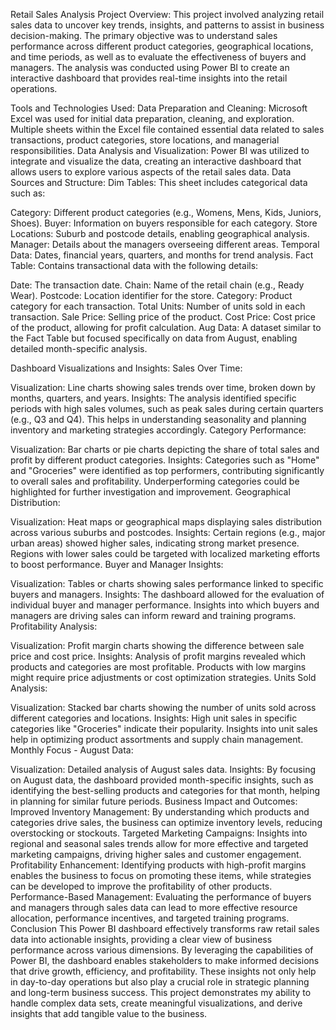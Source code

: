 Retail Sales Analysis
Project Overview:
This project involved analyzing retail sales data to uncover key trends, insights, and patterns to assist in business decision-making. The primary objective was to understand sales performance across different product categories, geographical locations, and time periods, as well as to evaluate the effectiveness of buyers and managers. The analysis was conducted using Power BI to create an interactive dashboard that provides real-time insights into the retail operations.

Tools and Technologies Used:
Data Preparation and Cleaning: Microsoft Excel was used for initial data preparation, cleaning, and exploration. Multiple sheets within the Excel file contained essential data related to sales transactions, product categories, store locations, and managerial responsibilities.
Data Analysis and Visualization: Power BI was utilized to integrate and visualize the data, creating an interactive dashboard that allows users to explore various aspects of the retail sales data.
Data Sources and Structure:
Dim Tables: This sheet includes categorical data such as:

Category: Different product categories (e.g., Womens, Mens, Kids, Juniors, Shoes).
Buyer: Information on buyers responsible for each category.
Store Locations: Suburb and postcode details, enabling geographical analysis.
Manager: Details about the managers overseeing different areas.
Temporal Data: Dates, financial years, quarters, and months for trend analysis.
Fact Table: Contains transactional data with the following details:

Date: The transaction date.
Chain: Name of the retail chain (e.g., Ready Wear).
Postcode: Location identifier for the store.
Category: Product category for each transaction.
Total Units: Number of units sold in each transaction.
Sale Price: Selling price of the product.
Cost Price: Cost price of the product, allowing for profit calculation.
Aug Data: A dataset similar to the Fact Table but focused specifically on data from August, enabling detailed month-specific analysis.

Dashboard Visualizations and Insights:
Sales Over Time:

Visualization: Line charts showing sales trends over time, broken down by months, quarters, and years.
Insights: The analysis identified specific periods with high sales volumes, such as peak sales during certain quarters (e.g., Q3 and Q4). This helps in understanding seasonality and planning inventory and marketing strategies accordingly.
Category Performance:

Visualization: Bar charts or pie charts depicting the share of total sales and profit by different product categories.
Insights: Categories such as "Home" and "Groceries" were identified as top performers, contributing significantly to overall sales and profitability. Underperforming categories could be highlighted for further investigation and improvement.
Geographical Distribution:

Visualization: Heat maps or geographical maps displaying sales distribution across various suburbs and postcodes.
Insights: Certain regions (e.g., major urban areas) showed higher sales, indicating strong market presence. Regions with lower sales could be targeted with localized marketing efforts to boost performance.
Buyer and Manager Insights:

Visualization: Tables or charts showing sales performance linked to specific buyers and managers.
Insights: The dashboard allowed for the evaluation of individual buyer and manager performance. Insights into which buyers and managers are driving sales can inform reward and training programs.
Profitability Analysis:

Visualization: Profit margin charts showing the difference between sale price and cost price.
Insights: Analysis of profit margins revealed which products and categories are most profitable. Products with low margins might require price adjustments or cost optimization strategies.
Units Sold Analysis:

Visualization: Stacked bar charts showing the number of units sold across different categories and locations.
Insights: High unit sales in specific categories like "Groceries" indicate their popularity. Insights into unit sales help in optimizing product assortments and supply chain management.
Monthly Focus - August Data:

Visualization: Detailed analysis of August sales data.
Insights: By focusing on August data, the dashboard provided month-specific insights, such as identifying the best-selling products and categories for that month, helping in planning for similar future periods.
Business Impact and Outcomes:
Improved Inventory Management: By understanding which products and categories drive sales, the business can optimize inventory levels, reducing overstocking or stockouts.
Targeted Marketing Campaigns: Insights into regional and seasonal sales trends allow for more effective and targeted marketing campaigns, driving higher sales and customer engagement.
Profitability Enhancement: Identifying products with high-profit margins enables the business to focus on promoting these items, while strategies can be developed to improve the profitability of other products.
Performance-Based Management: Evaluating the performance of buyers and managers through sales data can lead to more effective resource allocation, performance incentives, and targeted training programs.
Conclusion
This Power BI dashboard effectively transforms raw retail sales data into actionable insights, providing a clear view of business performance across various dimensions. By leveraging the capabilities of Power BI, the dashboard enables stakeholders to make informed decisions that drive growth, efficiency, and profitability. These insights not only help in day-to-day operations but also play a crucial role in strategic planning and long-term business success. This project demonstrates my ability to handle complex data sets, create meaningful visualizations, and derive insights that add tangible value to the business.
